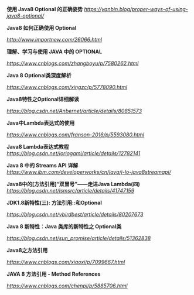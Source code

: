 **使用 Java8 Optional 的正确姿势**
*https://yanbin.blog/proper-ways-of-using-java8-optional/*



**Java8 如何正确使用 Optional**

*http://www.importnew.com/26066.html*



**理解、学习与使用 JAVA 中的 OPTIONAL**

*https://www.cnblogs.com/zhangboyu/p/7580262.html*



**Java 8 Optional类深度解析**

*https://www.cnblogs.com/xingzc/p/5778090.html*



**Java8特性之Optional详细解读**

*https://blog.csdn.net/Anbernet/article/details/80851573*



**Java中Lambda表达式的使用**

*https://www.cnblogs.com/franson-2016/p/5593080.html*



**Java8 Lambda表达式教程**
*https://blog.csdn.net/ioriogami/article/details/12782141*



**Java 8 中的 Streams API 详解**
*https://www.ibm.com/developerworks/cn/java/j-lo-java8streamapi/*



**Java8中的[方法引用]“双冒号”——走进Java Lambda(四)**
*https://blog.csdn.net/lsmsrc/article/details/41747159*



**JDK1.8新特性(三): 方法引用::和Optional**

*https://blog.csdn.net/vbirdbest/article/details/80207673*



**Java 8 新特性：Java 类库的新特性之 Optional类**

*https://blog.csdn.net/sun_promise/article/details/51362838*



**Java8之方法引用**

*https://www.cnblogs.com/xiaoxi/p/7099667.html*



**JAVA 8 方法引用 - Method References**

*https://www.cnblogs.com/chenpi/p/5885706.html*

